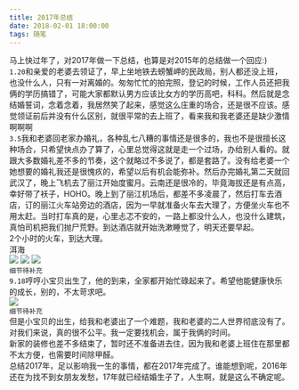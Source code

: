 ```yaml
---
title: 2017年总结
date: 2018-02-01 18:00:00
tags: 随笔
---
```


马上快过年了，对2017年做一下总结，也算是对2015年的总结做一个回应:)     
``1.20``和亲爱的老婆去领证了，早上坐地铁去螃蟹岬的民政局，别人都还没上班，也没什么人，只有一对离婚的。匆匆忙忙的拍完照，登记的时候，工作人员还把我俩的学历搞错了，可能大家都默认男方应该比女方的学历高吧，科科。然后就是念结婚誓词，念着念着，我居然笑了起来，感觉这么庄重的场合，还是很不应该。感觉领证前后并没有什么区别，就很平常的去上班了，看来我和我老婆还是缺少激情啊啊啊         
``3.5``我和老婆回老家办婚礼，各种乱七八糟的事情还是很多的，我也不是很擅长这种场合，只希望快点办了算了，心里总觉得这就是走一个过场，办给别人看的。就跟大多数婚礼差不多的节奏，这个就略过不多说了，都是套路了。没有给老婆一个她想要的婚礼我还是很愧疚的，希望以后有机会能弥补。然后办完婚礼第二天就回武汉了，晚上飞机去了丽江开始度蜜月。云南还是很冷的，毕竟海拔还是有点高，幸好带了袄子，HOHO。晚上到了丽江机场后，都差不多凌晨了，然后打车去酒店，订的丽江火车站旁边的酒店，因为一早就准备火车去大理了，方便坐火车也不用太赶。当时打车真的是，心里忐忑不安的，一路上都没什么人，也没什么建筑，真怕司机把我们抛尸荒野。到达酒店就开始洗漱睡觉了，明天还要早起。      
2个小时的火车，到达大理。         
洱海     
![](http://panhb.qiniudn.com/20180201161728.jpg)
![](http://panhb.qiniudn.com/20180201161744.jpg)
![](http://panhb.qiniudn.com/20180201161737.jpg)   
`细节待补充`       
``9.18``哼哼小宝贝出生了，他的到来，全家都开始忙碌起来了。希望他能健康快乐的成长，别的，不太苛求吧。        
![](http://panhb.qiniudn.com/20180201160641.jpg)                  
`细节待补充`        
但是小宝贝的出生，给我和老婆出了一个难题，我和老婆的二人世界彻底没有了。对我们来说，真的很不公平。我一定要找机会，属于我俩的时间。          
新家的装修也差不多结束了，暂时还不准备进去住，因为我和老婆上班住在那里都不太方便，也需要时间除甲醛。       
总结2017年，足以影响我一生的事情，都在2017年完成了。谁能想到呢，2016年还在为找不到女朋友发愁，17年就已经结婚生子了，人生啊，就是这么不确定呢。                 